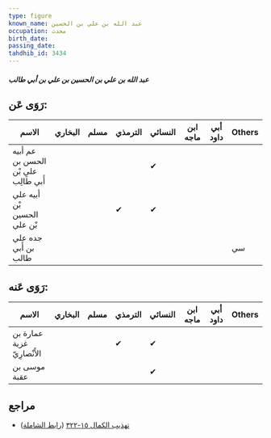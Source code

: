 ```yaml
---
type: figure
known_name: عبد الله بن علي بن الحسين
occupation: محدث
birth_date:
passing_date:
tahdhib_id: 3434
---
```

##### عبد الله بن علي بن الحسين بن علي بن أبي طالب

## رَوَى عَن:
| الاسم                                | البخاري | مسلم | الترمذي | النسائي | ابن ماجه | أبي داود | Others |
| ------------------------------------ | ------- | ---- | ------- | ------- | -------- | -------- | ------ |
| عم أبيه الحسن بن علي بْن أَبي طَالِب |         |      |         | ✔       |          |          |        |
| أبيه علي بْن الحسين بْن علي          |         |      | ✔       | ✔       |          |          |        |
| جده علي بن أَبي طالب                 |         |      |         |         |          |          | سي     |
## رَوَى عَنه:
| الاسم                      | البخاري | مسلم | الترمذي | النسائي | ابن ماجه | أبي داود | Others |
| -------------------------- | ------- | ---- | ------- | ------- | -------- | -------- | ------ |
| عمارة بن غزية الأَنْصارِيّ |         |      | ✔       | ✔       |          |          |        |
| موسى بن عقبة               |         |      |         | ✔       |          |          |        |
## مراجع
- [تهذيب الكمال ١٥-٣٢٢](obsidian://open?vault=Tahdhib-al-Kamal&file=Figures/٣٤٣٤-عبد%20الله%20بن%20علي%20بن%20الحسين%20بن%20علي%20بن%20أبي%20طالب) ([رابط الشاملة](https://shamela.ws/book/3722/7806))